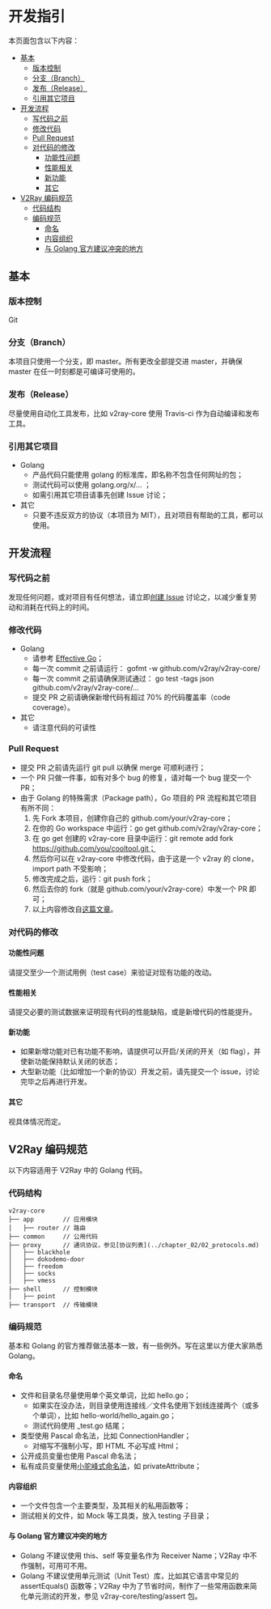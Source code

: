 # 开发指引

本页面包含以下内容：

* [基本](#基本)
  * [版本控制](#版本控制)
  * [分支（Branch）](#分支branch)
  * [发布（Release）](#发布release)
  * [引用其它项目](#引用其它项目)
* [开发流程](#开发流程)
  * [写代码之前](#写代码之前)
  * [修改代码](#修改代码)
  * [Pull Request](#pull-request)
  * [对代码的修改](#对代码的修改)
    * [功能性问题](#功能性问题)
    * [性能相关](#性能相关)
    * [新功能](#新功能)
    * [其它](#其它)
* [V2Ray 编码规范](#v2ray-编码规范)
  * [代码结构](#代码结构)
  * [编码规范](#编码规范)
    * [命名](#命名)
    * [内容组织](#内容组织)
    * [与 Golang 官方建议冲突的地方](#与-golang-官方建议冲突的地方)
      
## 基本
### 版本控制
Git

### 分支（Branch）
本项目只使用一个分支，即 master。所有更改全部提交进 master，并确保 master 在任一时刻都是可编译可使用的。

### 发布（Release）
尽量使用自动化工具发布，比如 v2ray-core 使用 Travis-ci 作为自动编译和发布工具。

### 引用其它项目
* Golang
  * 产品代码只能使用 golang 的标准库，即名称不包含任何网址的包；
  * 测试代码可以使用 golang.org/x/... ；
  * 如需引用其它项目请事先创建 Issue 讨论；
* 其它
  * 只要不违反双方的协议（本项目为 MIT），且对项目有帮助的工具，都可以使用。
  

## 开发流程

### 写代码之前
发现任何问题，或对项目有任何想法，请立即[创建 Issue](../chapter_01/05_issue.md) 讨论之，以减少重复劳动和消耗在代码上的时间。

### 修改代码
* Golang
  * 请参考 [Effective Go](https://golang.org/doc/effective_go.html)；
  * 每一次 commit 之前请运行： gofmt -w github.com/v2ray/v2ray-core/
  * 每一次 commit 之前请确保测试通过： go test -tags json github.com/v2ray/v2ray-core/...
  * 提交 PR 之前请确保新增代码有超过 70% 的代码覆盖率（code coverage）。
* 其它
  * 请注意代码的可读性

### Pull Request
* 提交 PR 之前请先运行 git pull 以确保 merge 可顺利进行；
* 一个 PR 只做一件事，如有对多个 bug 的修复，请对每一个 bug 提交一个 PR；
* 由于 Golang 的特殊需求（Package path），Go 项目的 PR 流程和其它项目有所不同：
  1. 先 Fork 本项目，创建你自己的 github.com/your/v2ray-core；
  2. 在你的 Go workspace 中运行：go get github.com/v2ray/v2ray-core；
  3. 在 go get 创建的 v2ray-core 目录中运行：git remote add fork https://github.com/you/cooltool.git；
  4. 然后你可以在 v2ray-core 中修改代码，由于这是一个 v2ray 的 clone，import path 不受影响；
  5. 修改完成之后，运行：git push fork；
  6. 然后去你的 fork（就是 github.com/your/v2ray-core）中发一个 PR 即可；
  7. 以上内容修改自[这篇文章](http://blog.campoy.cat/2014/03/github-and-go-forking-pull-requests-and.html)。

### 对代码的修改
#### 功能性问题
请提交至少一个测试用例（test case）来验证对现有功能的改动。

#### 性能相关
请提交必要的测试数据来证明现有代码的性能缺陷，或是新增代码的性能提升。

#### 新功能
* 如果新增功能对已有功能不影响，请提供可以开启/关闭的开关（如 flag），并使新功能保持默认关闭的状态；
* 大型新功能（比如增加一个新的协议）开发之前，请先提交一个 issue，讨论完毕之后再进行开发。

#### 其它
视具体情况而定。

## V2Ray 编码规范
以下内容适用于 V2Ray 中的 Golang 代码。

### 代码结构
```
v2ray-core
├── app        // 应用模块
│   ├── router // 路由
├── common     // 公用代码
├── proxy      // 通讯协议，参见[协议列表](../chapter_02/02_protocols.md)
│   ├── blackhole
│   ├── dokodemo-door
│   ├── freedom
│   ├── socks
│   ├── vmess
├── shell      // 控制模块
│   ├── point
├── transport  // 传输模块
```

### 编码规范
基本和 Golang 的官方推荐做法基本一致，有一些例外。写在这里以方便大家熟悉 Golang。

#### 命名
* 文件和目录名尽量使用单个英文单词，比如 hello.go；
  * 如果实在没办法，则目录使用连接线／文件名使用下划线连接两个（或多个单词），比如 hello-world/hello_again.go；
  * 测试代码使用 _test.go 结尾；
* 类型使用 Pascal 命名法，比如 ConnectionHandler；
  * 对缩写不强制小写，即 HTML 不必写成 Html；
* 公开成员变量也使用 Pascal 命名法；
* 私有成员变量使用[小驼峰式命名法](https://zh.wikipedia.org/wiki/%E9%A7%9D%E5%B3%B0%E5%BC%8F%E5%A4%A7%E5%B0%8F%E5%AF%AB)，如 privateAttribute；

#### 内容组织
* 一个文件包含一个主要类型，及其相关的私用函数等；
* 测试相关的文件，如 Mock 等工具类，放入 testing 子目录；

#### 与 Golang 官方建议冲突的地方
* Golang 不建议使用 this、self 等变量名作为 Receiver Name；V2Ray 中不作强制，可用可不用。
* Golang 不建议使用单元测试（Unit Test）库，比如其它语言中常见的 assertEquals() 函数等；V2Ray 中为了节省时间，制作了一些常用函数来简化单元测试的开发，参见 v2ray-core/testing/assert 包。